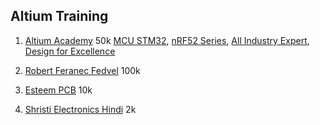
## Altium Training 
1. [Altium Academy](https://www.youtube.com/@AltiumAcademy/playlists) 50k
[MCU STM32](https://www.youtube.com/watch?v=gFmm91c_mr8&list=PL3aaAq2OJU5HcbClqrOhqBDozF7HmxV-s&index=1&ab_channel=AltiumAcademy), [nRF52 Series](https://www.youtube.com/watch?v=CD2JqgvNp3o&list=PL3aaAq2OJU5HrrEQ_IOryoejLS8uf_Fp-&ab_channel=AltiumAcademy), [All Industry Expert](https://www.youtube.com/watch?v=yxyGJ7uuj4w&list=PL3aaAq2OJU5HdgOKGPq8qv804Urf21wgJ&ab_channel=AltiumAcademy), [Design for Excellence](https://www.youtube.com/watch?v=gFmm91c_mr8&list=PL3aaAq2OJU5HcbClqrOhqBDozF7HmxV-s&index=1&ab_channel=AltiumAcademy)

2. [Robert Feranec Fedvel](https://www.youtube.com/@RobertFeranec/playlists) 100k
3. [Esteem PCB](https://www.youtube.com/@EsteemPCB/playlists) 10k
4. [Shristi Electronics Hindi](https://www.youtube.com/@shristi-electronics-design1111/videos) 2k

